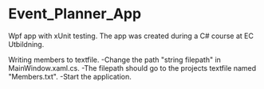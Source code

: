 # Event_Planner_App
Wpf app with xUnit testing. The app was created during a C# course at EC Utbildning.

Writing members to textfile.
-Change the path "string filepath" in MainWindow.xaml.cs.
-The filepath should go to the projects textfile named "Members.txt".
-Start the application.
